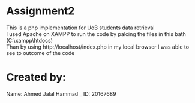 # Assignment2
This is a php implementation for UoB students data retrieval
<br>I used Apache on XAMPP to run the code by palcing the files in this bath (C:\xampp\htdocs)<br/>
Than by using http://localhost/index.php in my local browser I was able to see to outcome of the code
# Created by:
Name: Ahmed Jalal Hammad _ ID: 20167689
